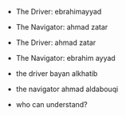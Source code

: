 * The Driver: ebrahimayyad
* The Navigator: ahmad zatar


* The Driver: ahmad zatar
* The Navigator: ebrahim ayyad

* the driver bayan alkhatib
* the navigator ahmad aldabouqi

* who can understand?
